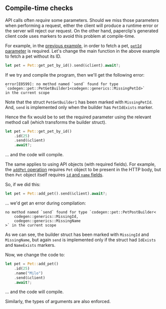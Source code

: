 ## Compile-time checks

API calls often *require* some parameters. Should we miss those parameters when performing a request, either the client will produce a runtime error or the server will reject our request. On the other hand, paperclip's generated client code uses markers to avoid this problem at compile-time.

For example, in the [previous example](build-script.md), in order to fetch a pet, [`petId` parameter](https://github.com/paperclip-rs/paperclip/blob/fa95b023aaf8b6e396c899a93a9eda6fd791505c/openapi/tests/pet-v2.yaml#L42-L47) is required. Let's change the main function in the above example to fetch a pet without its ID.

```rust
let pet = Pet::get_pet_by_id().send(&client).await?;
```

If we try and compile the program, then we'll get the following error:

```
error[E0599]: no method named `send` found for type
`codegen::pet::PetGetBuilder1<codegen::generics::MissingPetId>`
in the current scope
```

Note that the struct `PetGetBuilder1` has been marked with `MissingPetId`. And, `send` is implemented only when the builder has `PetIdExists` marker.

Hence the fix would be to set the required parameter using the relevant method call (which transforms the builder struct).

```rust
let pet = Pet::get_pet_by_id()
    .id(25)
    .send(&client)
    .await?;
```

... and the code will compile.

The same applies to using API objects (with required fields). For example, the [`addPet` operation](https://github.com/paperclip-rs/paperclip/blob/98a2c053c283ebbbef9b17f7e0ac6ddb0e64f77f/tests/pet-v2.yaml#L125-L148) requires `Pet` object to be present in the HTTP body, but then `Pet` object itself requires [`id` and `name` fields](https://github.com/paperclip-rs/paperclip/blob/98a2c053c283ebbbef9b17f7e0ac6ddb0e64f77f/tests/pet-v2.yaml#L44-L46).

So, if we did this:

```rust
let pet = Pet::add_pet().send(&client).await?;
```

... we'd get an error during compilation:

```
no method named `send` found for type `codegen::pet::PetPostBuilder<
    codegen::generics::MissingId,
    codegen::generics::MissingName
>` in the current scope
```

As we can see, the builder struct has been marked with `MissingId` and `MissingName`, but again `send` is implemented only if the struct had `IdExists` and `NameExists` markers.

Now, we change the code to:

```rust
let pet = Pet::add_pet()
    .id(25)
    .name("Milo")
    .send(&client)
    .await?;
```

... and the code will compile.

Similarly, the types of arguments are also enforced.
